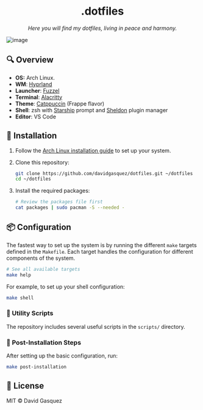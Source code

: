 <div align="center">
  <h1>.dotfiles</h1>
  <p><em>Here you will find my dotfiles, living in peace and harmony.</em></p>
</div>

![image](https://github.com/davidgasquez/dotfiles/assets/1682202/6c4492d8-98ce-4430-9921-4d7ba70f4193)

## 🔍 Overview

- **OS:** Arch Linux.
- **WM**: [Hyprland](https://hyprland.org/)
- **Launcher**: [Fuzzel](https://codeberg.org/dnkl/fuzzel)
- **Terminal**: [Alacritty](https://github.com/alacritty/alacritty)
- **Theme**: [Catppuccin](https://github.com/catppuccin/catppuccin) (Frappe flavor)
- **Shell**: zsh with [Starship](https://starship.rs/) prompt and [Sheldon](https://sheldon.cli.rs/) plugin manager
- **Editor**: VS Code

## 🚀 Installation

1. Follow the [Arch Linux installation guide](https://wiki.archlinux.org/title/Installation_guide) to set up your system.
2. Clone this repository:

   ```bash
   git clone https://github.com/davidgasquez/dotfiles.git ~/dotfiles
   cd ~/dotfiles
   ```

3. Install the required packages:

   ```bash
   # Review the packages file first
   cat packages | sudo pacman -S --needed -
   ```

## 📦 Configuration

The fastest way to set up the system is by running the different `make` targets defined in the `Makefile`. Each target handles the configuration for different components of the system.

```bash
# See all available targets
make help
```

For example, to set up your shell configuration:

```bash
make shell
```

### 🧰 Utility Scripts

The repository includes several useful scripts in the `scripts/` directory.

### 🔧 Post-Installation Steps

After setting up the basic configuration, run:

```bash
make post-installation
```

## 📜 License

MIT © David Gasquez
